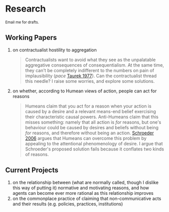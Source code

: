 # Research

<small>Email me for drafts.</small>

## Working Papers

1. on contractualist hostility to aggregation
    > Contractualists want to avoid what they see as the unpalatable aggregative consequences of consequentialism. At the same time, they can't be completely indifferent to the numbers on pain of implausibility (*pace* [Taurek 1977](https://www.jstor.org/stable/2264945)). Can the contractualist thread this needle? I raise some worries, and explore some solutions.

2. on whether, according to Humean views of action, people can act for reasons
    > Humeans claim that you act for a reason when your action is caused by a desire and a relevant means-end belief exercising their characteristic causal powers. Anti-Humeans claim that this misses something: namely that all action is *for* reasons, but one's behaviour could be caused by desires and beliefs without being *for* reasons, and therefore without being an action. [Schroeder 2006](https://oxford.universitypressscholarship.com/view/10.1093/acprof:oso/9780199299508.001.0001/acprof-9780199299508) argues that Humeans can overcome this problem by appealing to the attentional phenomenology of desire. I argue that Schroeder's proposed solution fails because it conflates two kinds of reasons.

## Current Projects

1. on the relationship between (what are normally called, though I dislike this way of putting it) normative and motivating reasons, and how agents can become ever more rational as this relationship improves
2. on the commonplace practice of claiming that non-communicative acts and their results (e.g. policies, practices, institutions) 